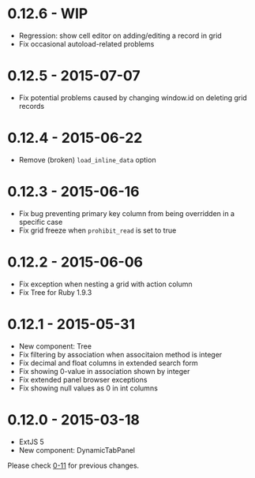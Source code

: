 # 0.12.6 - WIP
* Regression: show cell editor on adding/editing a record in grid
* Fix occasional autoload-related problems

# 0.12.5 - 2015-07-07
* Fix potential problems caused by changing window.id on deleting grid records

# 0.12.4 - 2015-06-22
* Remove (broken) `load_inline_data` option

# 0.12.3 - 2015-06-16
* Fix bug preventing primary key column from being overridden in a specific case
* Fix grid freeze when `prohibit_read` is set to true

# 0.12.2 - 2015-06-06
* Fix exception when nesting a grid with action column
* Fix Tree for Ruby 1.9.3

# 0.12.1 - 2015-05-31
* New component: Tree
* Fix filtering by association when associtaion method is integer
* Fix decimal and float columns in extended search form
* Fix showing 0-value in association shown by integer
* Fix extended panel browser exceptions
* Fix showing null values as 0 in int columns

# 0.12.0 - 2015-03-18
* ExtJS 5
* New component: DynamicTabPanel

Please check [0-11](https://github.com/netzke/netzke-basepack/blob/0-11/CHANGELOG.md) for previous changes.
